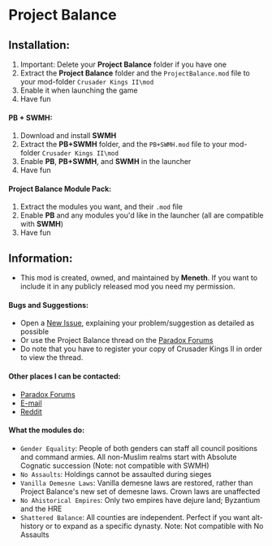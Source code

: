 # Project Balance

## Installation:

1. Important: Delete your **Project Balance** folder if you have one
2. Extract the **Project Balance** folder and the `ProjectBalance.mod` file to your mod-folder `Crusader Kings II\mod`
3. Enable it when launching the game
4. Have fun

#### PB + SWMH:

1. Download and install **SWMH**
2. Extract the **PB+SWMH** folder, and the `PB+SWMH.mod` file to your mod-folder `Crusader Kings II\mod`
3. Enable **PB**, **PB+SWMH**, and **SWMH** in the launcher
4. Have fun

#### Project Balance Module Pack:

1. Extract the modules you want, and their `.mod` file
2. Enable **PB** and any modules you'd like in the launcher (all are compatible with **SWMH**)
3. Have fun


## Information:

- This mod is created, owned, and maintained by **Meneth**. If you want to include it in any publicly released mod you need my permission.

#### Bugs and Suggestions:

- Open a [New Issue](https://github.com/Meneth/PB-git/issues), explaining your problem/suggestion as detailed as possible
- Or use the Project Balance thread on the [Paradox Forums](http://forum.paradoxplaza.com/forum/showthread.php?594436)
- Do note that you have to register your copy of Crusader Kings II in order to view the thread.

#### Other places I can be contacted:
- [Paradox Forums](http://forum.paradoxplaza.com/forum/private.php?do=newpm&u=265499)
- [E-mail](mailto:pb@meneth.com)
- [Reddit](http://www.reddit.com/message/compose/?to=Meneth)

#### What the modules do:
- `Gender Equality`: People of both genders can staff all council positions and command armies. All non-Muslim realms start with Absolute Cognatic succession (Note: not compatible with SWMH)
- `No Assaults`: Holdings cannot be assaulted during sieges
- `Vanilla Demesne Laws`: Vanilla demesne laws are restored, rather than Project Balance's new set of demesne laws. Crown laws are unaffected
- `No Ahistorical Empires`: Only two empires have dejure land; Byzantium and the HRE
- `Shattered Balance`: All counties are independent. Perfect if you want alt-history or to expand as a specific dynasty. Note: Not compatible with No Assaults
